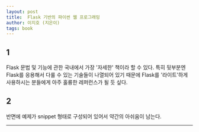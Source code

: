 ```yaml
---
layout: post
title:  Flask 기반의 파이썬 웹 프로그래밍
author: 이지호 (지은이)
tags: book
---
```


## 1
Flask 문법 및 기능에 관한 국내에서 가장 '자세한' 책이라 할 수 있다. 특히 뒷부분엔 Flask를 응용해서 다룰 수 있는 기술들이 나열되어 있기 때문에 Flask를 '라이트'하게 사용하시는 분들에게 아주 훌륭한 레퍼런스가 될 듯 싶다.

## 2
반면에 예제가 snippet 형태로 구성되어 있어서 약간의 아쉬움이 남는다. 

----

